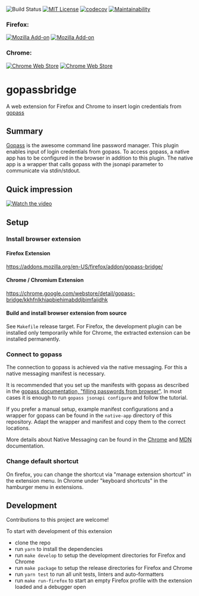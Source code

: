 ![Build Status](https://github.com/gopasspw/gopassbridge/workflows/Node.js%20CI/badge.svg?branch=master)
[![MIT License](https://img.shields.io/badge/license-MIT-blue.svg)](https://github.com/gopasspw/gopass/blob/master/LICENSE)
[![codecov](https://codecov.io/gh/gopasspw/gopassbridge/branch/master/graph/badge.svg)](https://codecov.io/gh/gopasspw/gopassbridge)
[![Maintainability](https://api.codeclimate.com/v1/badges/2dc6eded0845ab008be7/maintainability)](https://codeclimate.com/github/gopasspw/gopassbridge/maintainability)

### Firefox:
[![Mozilla Add-on](https://img.shields.io/amo/v/gopass-bridge.svg?colorB=45bf1e)](https://addons.mozilla.org/firefox/addon/gopass-bridge/)
[![Mozilla Add-on](https://img.shields.io/amo/d/gopass-bridge.svg)](https://addons.mozilla.org/firefox/addon/gopass-bridge/)

### Chrome:
[![Chrome Web Store](https://img.shields.io/chrome-web-store/v/kkhfnlkhiapbiehimabddjbimfaijdhk.svg?colorB=45bf1e)](https://chrome.google.com/webstore/detail/gopass-bridge/kkhfnlkhiapbiehimabddjbimfaijdhk)
[![Chrome Web Store](https://img.shields.io/chrome-web-store/users/kkhfnlkhiapbiehimabddjbimfaijdhk.svg)](https://chrome.google.com/webstore/detail/gopass-bridge/kkhfnlkhiapbiehimabddjbimfaijdhk)

# gopassbridge

A web extension for Firefox and Chrome to insert login credentials from [gopass](https://www.gopass.pw)

## Summary

[Gopass](https://github.com/gopasspw/gopass) is the awesome command line password manager. This plugin enables input of login credentials from gopass.
To access gopass, a native app has to be configured in the browser in addition to this plugin. 
The native app is a wrapper that calls gopass with the jsonapi parameter to communicate via stdin/stdout. 

## Quick impression

[![Watch the video](https://raw.github.com/gopasspw/gopassbridge/master/media/GopassBridgeWalkaroundPlaceholder.png)](https://youtu.be/ovOX_xP0d3s)

## Setup

### Install browser extension

#### Firefox Extension

https://addons.mozilla.org/en-US/firefox/addon/gopass-bridge/

#### Chrome / Chromium Extension

https://chrome.google.com/webstore/detail/gopass-bridge/kkhfnlkhiapbiehimabddjbimfaijdhk

#### Build and install browser extension from source

See `Makefile` release target. For Firefox, the development plugin can be installed only temporarily while for Chrome, the extracted extension can be installed permanently.

### Connect to gopass

The connection to gopass is achieved via the native messaging.
For this a native messaging manifest is necessary.

It is recommended that you set up the manifests with gopass as described in the [gopass documentation, "filling passwords from browser"](https://github.com/gopasspw/gopass/blob/master/docs/setup.md#filling-in-passwords-from-browser).
In most cases it is enough to run `gopass jsonapi configure` and follow the tutorial.

If you prefer a manual setup, example manifest configurations and a wrapper for gopass can be found in the `native-app` directory of this repository. 
Adapt the wrapper and manifest and copy them to the correct locations.

More details about Native Messaging can be found in the [Chrome](https://developer.chrome.com/apps/nativeMessaging) and [MDN](https://developer.mozilla.org/en-US/Add-ons/WebExtensions/Native_messaging) documentation.

### Change default shortcut

On firefox, you can change the shortcut via "manage extension shortcut" in the extension menu. 
In Chrome under "keyboard shortcuts" in the hamburger menu in extensions.

## Development

Contributions to this project are welcome!

To start with development of this extension
* clone the repo
* run `yarn` to install the dependencies
* run `make develop` to setup the development directories for Firefox and Chrome
* run `make package` to setup the release directories for Firefox and Chrome
* run `yarn test` to run all unit tests, linters and auto-formatters
* run `make run-firefox` to start an empty Firefox profile with the extension loaded and a debugger open
